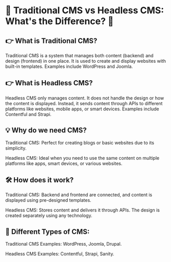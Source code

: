 # 🌟 Traditional CMS vs Headless CMS: What's the Difference? 🤔

## 👉 What is Traditional CMS?
Traditional CMS is a system that manages both content (backend) and design (frontend) in one place. It is used to create and display websites with built-in templates. Examples include WordPress and Joomla.

## 👉 What is Headless CMS?
Headless CMS only manages content. It does not handle the design or how the content is displayed. Instead, it sends content through APIs to different platforms like websites, mobile apps, or smart devices. Examples include Contentful and Strapi.



## 💡 Why do we need CMS?

Traditional CMS: Perfect for creating blogs or basic websites due to its simplicity.

Headless CMS: Ideal when you need to use the same content on multiple platforms like apps, smart devices, or various websites.




## 🛠 How does it work?

Traditional CMS: Backend and frontend are connected, and content is displayed using pre-designed templates.

Headless CMS: Stores content and delivers it through APIs. The design is created separately using any technology.




## 📂 Different Types of CMS:

Traditional CMS Examples: WordPress, Joomla, Drupal.

Headless CMS Examples: Contentful, Strapi, Sanity.
